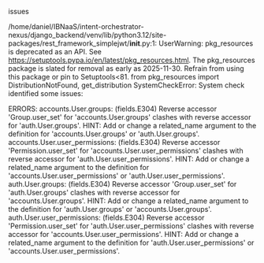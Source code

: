 issues 


/home/daniel/IBNaaS/intent-orchestrator-nexus/django_backend/venv/lib/python3.12/site-packages/rest_framework_simplejwt/__init__.py:1: UserWarning: pkg_resources is deprecated as an API. See https://setuptools.pypa.io/en/latest/pkg_resources.html. The pkg_resources package is slated for removal as early as 2025-11-30. Refrain from using this package or pin to Setuptools<81.
  from pkg_resources import DistributionNotFound, get_distribution
SystemCheckError: System check identified some issues:

ERRORS:
accounts.User.groups: (fields.E304) Reverse accessor 'Group.user_set' for 'accounts.User.groups' clashes with reverse accessor for 'auth.User.groups'.
	HINT: Add or change a related_name argument to the definition for 'accounts.User.groups' or 'auth.User.groups'.
accounts.User.user_permissions: (fields.E304) Reverse accessor 'Permission.user_set' for 'accounts.User.user_permissions' clashes with reverse accessor for 'auth.User.user_permissions'.
	HINT: Add or change a related_name argument to the definition for 'accounts.User.user_permissions' or 'auth.User.user_permissions'.
auth.User.groups: (fields.E304) Reverse accessor 'Group.user_set' for 'auth.User.groups' clashes with reverse accessor for 'accounts.User.groups'.
	HINT: Add or change a related_name argument to the definition for 'auth.User.groups' or 'accounts.User.groups'.
auth.User.user_permissions: (fields.E304) Reverse accessor 'Permission.user_set' for 'auth.User.user_permissions' clashes with reverse accessor for 'accounts.User.user_permissions'.
	HINT: Add or change a related_name argument to the definition for 'auth.User.user_permissions' or 'accounts.User.user_permissions'.
